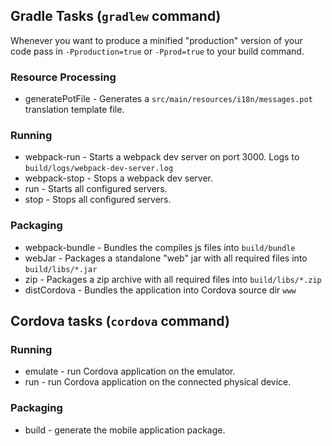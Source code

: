 ## Gradle Tasks (`gradlew` command)
Whenever you want to produce a minified "production" version of your code pass in `-Pproduction=true` or `-Pprod=true` to your build command.
### Resource Processing
* generatePotFile - Generates a `src/main/resources/i18n/messages.pot` translation template file.
### Running
* webpack-run - Starts a webpack dev server on port 3000. Logs to `build/logs/webpack-dev-server.log`
* webpack-stop - Stops a webpack dev server.
* run - Starts all configured servers.
* stop - Stops all configured servers.
### Packaging
* webpack-bundle - Bundles the compiles js files into `build/bundle`
* webJar - Packages a standalone "web" jar with all required files into `build/libs/*.jar`
* zip - Packages a zip archive with all required files into `build/libs/*.zip`
* distCordova - Bundles the application into Cordova source dir `www`

## Cordova tasks (`cordova` command)
### Running
* emulate - run Cordova application on the emulator.
* run - run Cordova application on the connected physical device.
### Packaging
* build - generate the mobile application package.

